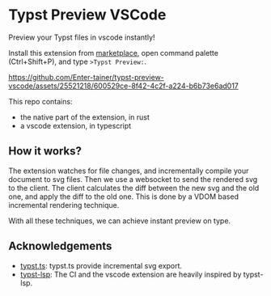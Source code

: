 # Typst Preview VSCode

Preview your Typst files in vscode instantly!

Install this extension from [marketplace](https://marketplace.visualstudio.com/items?itemName=mgt19937.typst-preview), open command palette (Ctrl+Shift+P), and type `>Typst Preview:`.

https://github.com/Enter-tainer/typst-preview-vscode/assets/25521218/600529ce-8f42-4c2f-a224-b6b73e6ad017

This repo contains:
- the native part of the extension, in rust
- a vscode extension, in typescript

## How it works?

The extension watches for file changes, and incrementally compile your document to svg files. Then we use a websocket to send the rendered svg to the client. The client calculates the diff between the new svg and the old one, and apply the diff to the old one. This is done by a VDOM based incremental rendering technique.

With all these techniques, we can achieve instant preview on type.

## Acknowledgements

- [typst.ts](https://github.com/Myriad-Dreamin/typst.ts): typst.ts provide incremental svg export.
- [typst-lsp](https://github.com/nvarner/typst-lsp): The CI and the vscode extension are heavily inspired by typst-lsp.
